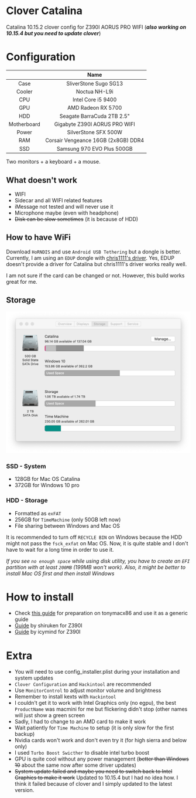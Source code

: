 # Clover Catalina
Catalina 10.15.2 clover config for Z390I AORUS PRO WIFI (***also working on 10.15.4 but you need to update clover***)

# Configuration
||Name|
|:---:|:---:|
|Case|SliverStone Sugo SG13|
|Cooler|Noctua NH-L9i|
|CPU|Intel Core i5 9400|
|GPU|AMD Radeon RX 5700|
|HDD|Seagate BarraCuda 2TB 2.5"|
|Motherboard|Gigabyte Z390I AORUS PRO WIFI|
|Power|SilverStone SFX 500W|
|RAM|Corsair Vengeance 16GB (2x8GB) DDR4|
|SSD|Samsung 970 EVO Plus 500GB|

Two monitors + a keyboard + a mouse.

## What doesn't work
- WIFI
- Sidecar and all WIFI related features
- iMessage not tested and will never use it
- Microphone maybe (even with headphone)
- ~~Disk can be slow sometimes~~ (it is because of HDD)

## How to have WiFi
Download `HoRNDIS` and use `Android USB Tethering` but a dongle is better. 
Currently, I am using an `EDUP` dongle with [chris1111's driver](https://github.com/chris1111/Wireless-USB-Adapter-Clover). Yes, EDUP doesn't provide a driver for Catalina but chris1111's driver works really well.

I am not sure if the card can be changed or not. However, this build works great for me. 

## Storage
![screenshot from mac os](https://raw.githubusercontent.com/HenryQuan/clover_catalina/master/assets/storage.png)
### SSD - System
- 128GB for Mac OS Catalina
- 372GB for Windows 10 pro
### HDD - Storage
- Formatted as `exFAT`
- 256GB for `TimeMachine` (only 50GB left now)
- File sharing between Windows and Mac OS

It is recommended to turn off `RECYCLE BIN` on Windows because the HDD might not pass the `fsck_exfat` on Mac OS. Now, it is quite stable and I don't have to wait for a long time in order to use it.

*If you see `no enough space` while using disk utility, you have to create an `EFI` partition with at least `200MB` (199MB won't work). Also, it might be better to install Mac OS first and then install Windows*

# How to install
- Check [this guide](https://www.tonymacx86.com/threads/unibeast-install-macos-catalina-on-any-supported-intel-based-pc.285366/) for preparation on tonymacx86 and use it as a generic guide
- [Guide](https://github.com/shiruken/hackintosh) by shiruken for Z390I
- [Guide](https://github.com/icymind/hackintosh) by icymind for Z390I

# Extra
- You will need to use config_installer.plist during your installation and system updates
- `Clover Configuration` and `Hackintool` are recommended
- Use `MonitorControl` to adjust monitor volume and brightness
- Remember to install kexts with `Hackintool`
- I couldn't get it to work with Intel Graphics only (no egpu), the best `ProductName` was macmini for me but flickering didn't stop (other names will just show a green screen
- Sadly, I had to change to an AMD card to make it work
- Wait patiently for `Time Machine` to setup (it is only slow for the first backup)
- Nvidia cards won't work and don't even try it (for high sierra and below only)
- I used `Turbo Boost Swicther` to disable intel turbo boost
- GPU is quite cool without any power management (~~better than Windows 10~~ about the same now after some driver updates)
- ~~System update failed and maybe you need to switch back to Intel Graphics to make it work~~ Updated to 10.15.4 but I had no idea how. I think it failed because of clover and I simply updated to the latest version.
